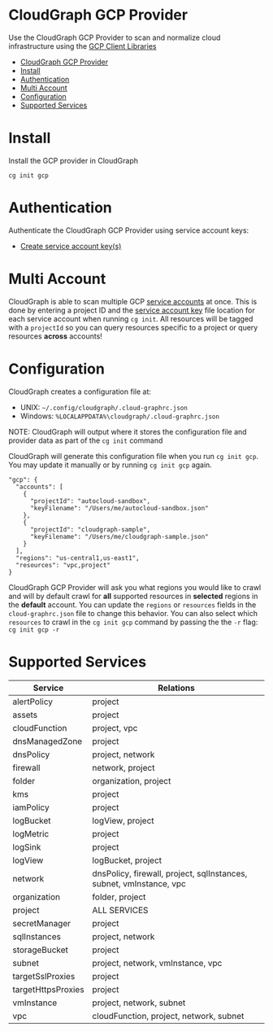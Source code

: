 CloudGraph GCP Provider
=======================

Use the CloudGraph GCP Provider to scan and normalize cloud infrastructure using the [GCP Client Libraries](https://github.com/googleapis/google-cloud-node)

<!-- toc -->
- [CloudGraph GCP Provider](#cloudgraph-gcp-provider)
- [Install](#install)
- [Authentication](#authentication)
- [Multi Account](#multi-account)
- [Configuration](#configuration)
- [Supported Services](#supported-services)
<!-- tocstop -->

# Install

Install the GCP provider in CloudGraph

```
cg init gcp
```

# Authentication

Authenticate the CloudGraph GCP Provider using service account keys:

- [Create service account key(s)](https://cloud.google.com/iam/docs/creating-managing-service-account-keys#iam-service-account-keys-create-gcloud)

# Multi Account

CloudGraph is able to scan multiple GCP [service accounts](https://cloud.google.com/iam/docs/service-accounts) at once. This is done by entering a project ID and the [service account key](https://cloud.google.com/iam/docs/creating-managing-service-account-keys#creating) file location for each service account when running `cg init`. All resources will be tagged with a `projectId` so you can query resources specific to a project or query resources **across** accounts!

# Configuration

CloudGraph creates a configuration file at:

- UNIX: `~/.config/cloudgraph/.cloud-graphrc.json`
- Windows: `%LOCALAPPDATA%\cloudgraph/.cloud-graphrc.json`

NOTE: CloudGraph will output where it stores the configuration file and provider data as part of the `cg init` command

CloudGraph will generate this configuration file when you run `cg init gcp`. You may update it manually or by running `cg init gcp` again.

```
"gcp": {
  "accounts": [
    {
      "projectId": "autocloud-sandbox",
      "keyFilename": "/Users/me/autocloud-sandbox.json"
    },
    {
      "projectId": "cloudgraph-sample",
      "keyFilename": "/Users/me/cloudgraph-sample.json"
    }
  ],
  "regions": "us-central1,us-east1",
  "resources": "vpc,project"
}
```

CloudGraph GCP Provider will ask you what regions you would like to crawl and will by default crawl for **all** supported resources in **selected** regions in the **default** account. You can update the `regions` or `resources` fields in the `cloud-graphrc.json` file to change this behavior. You can also select which `resources` to crawl in the `cg init gcp` command by passing the the `-r` flag: `cg init gcp -r`

# Supported Services

| Service | Relations |
| ------------------------ | ------------------------ |
| alertPolicy              | project                  |
| assets                   | project                  |
| cloudFunction            | project, vpc             |
| dnsManagedZone           | project                  |
| dnsPolicy                | project, network         |
| firewall                 | network, project         |
| folder                   | organization, project    |                        
| kms                      | project                  |
| iamPolicy                | project                  |
| logBucket                | logView, project         |
| logMetric                | project                  |         
| logSink                  | project                  |
| logView                  | logBucket, project       |
| network                  | dnsPolicy, firewall, project, sqlInstances, subnet, vmInstance, vpc     |
| organization             | folder, project          |
| project                  | ALL SERVICES             |
| secretManager            | project                  |
| sqlInstances             | project, network         |
| storageBucket            | project                  |
| subnet                   | project, network, vmInstance, vpc    |
| targetSslProxies         | project                  |
| targetHttpsProxies       | project                  |
| vmInstance               | project, network, subnet |             
| vpc                      | cloudFunction, project, network, subnet |


